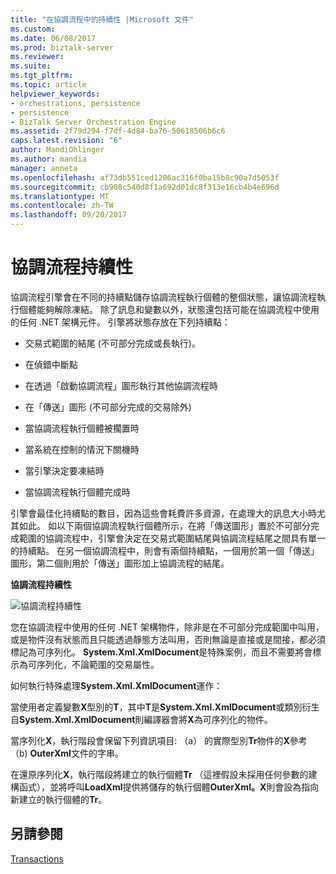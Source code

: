 ```yaml
---
title: "在協調流程中的持續性 |Microsoft 文件"
ms.custom: 
ms.date: 06/08/2017
ms.prod: biztalk-server
ms.reviewer: 
ms.suite: 
ms.tgt_pltfrm: 
ms.topic: article
helpviewer_keywords:
- orchestrations, persistence
- persistence
- BizTalk Server Orchestration Engine
ms.assetid: 2f79d294-f7df-4d84-ba76-50618506b6c6
caps.latest.revision: "6"
author: MandiOhlinger
ms.author: mandia
manager: anneta
ms.openlocfilehash: af73db551ced1206ac316f0ba15b8c90a7d5053f
ms.sourcegitcommit: cb908c540d8f1a692d01dc8f313e16cb4b4e696d
ms.translationtype: MT
ms.contentlocale: zh-TW
ms.lasthandoff: 09/20/2017
---
```

# <a name="persistence-in-orchestrations"></a>協調流程持續性
協調流程引擎會在不同的持續點儲存協調流程執行個體的整個狀態，讓協調流程執行個體能夠解除凍結。 除了訊息和變數以外，狀態還包括可能在協調流程中使用的任何 .NET 架構元件。 引擎將狀態存放在下列持續點：  
  
-   交易式範圍的結尾 (不可部分完成或長執行)。  
  
-   在偵錯中斷點  
  
-   在透過「啟動協調流程」圖形執行其他協調流程時  
  
-   在「傳送」圖形 (不可部分完成的交易除外)  
  
-   當協調流程執行個體被擱置時  
  
-   當系統在控制的情況下關機時  
  
-   當引擎決定要凍結時  
  
-   當協調流程執行個體完成時  
  
 引擎會最佳化持續點的數目，因為這些會耗費許多資源，在處理大的訊息大小時尤其如此。 如以下兩個協調流程執行個體所示，在將「傳送圖形」置於不可部分完成範圍的協調流程中，引擎會決定在交易式範圍結尾與協調流程結尾之間具有單一的持續點。 在另一個協調流程中，則會有兩個持續點，一個用於第一個「傳送」圖形，第二個則用於「傳送」圖形加上協調流程的結尾。  
  
 **協調流程持續性**  
  
 ![協調流程持續性](../core/media/bts-trans-orch-fig2.gif "BTS_Trans_Orch_Fig2")  
  
 您在協調流程中使用的任何 .NET 架構物件，除非是在不可部分完成範圍中叫用，或是物件沒有狀態而且只能透過靜態方法叫用，否則無論是直接或是間接，都必須標記為可序列化。 **System.Xml.XmlDocument**是特殊案例，而且不需要將會標示為可序列化，不論範圍的交易屬性。  
  
 如何執行特殊處理**System.Xml.XmlDocument**運作：  
  
 當使用者定義變數**X**型別的**T**，其中**T**是**System.Xml.XmlDocument**或類別衍生自**System.Xml.XmlDocument**則編譯器會將**X**為可序列化的物件。  
  
 當序列化**X**，執行階段會保留下列資訊項目: （a） 的實際型別**Tr**物件的**X**參考 （b) **OuterXml**文件的字串。  
  
 在還原序列化**X**，執行階段將建立的執行個體**Tr** （這裡假設未採用任何參數的建構函式），並將呼叫**LoadXml**提供將儲存的執行個體**OuterXml。X**則會設為指向新建立的執行個體的**Tr**。  
  
## <a name="see-also"></a>另請參閱  
 [Transactions](../core/transactions.md)